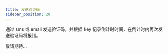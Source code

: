 ```yaml
---
title: 发送验证码
sidebar_position: 20
---
```


通过 sms 或 email 发送验证码，并根据 key 记录倒计时时间，在倒计时内再次发送验证码将报错。

敬请期待...
